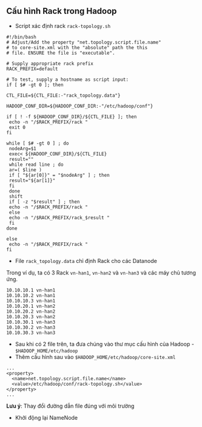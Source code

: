 ## Cấu hình Rack trong Hadoop

- Script xác định rack `rack-topology.sh`

```
#!/bin/bash
# Adjust/Add the property "net.topology.script.file.name"
# to core-site.xml with the "absolute" path the this
# file. ENSURE the file is "executable".

# Supply appropriate rack prefix
RACK_PREFIX=default

# To test, supply a hostname as script input:
if [ $# -gt 0 ]; then

CTL_FILE=${CTL_FILE:-"rack_topology.data"}

HADOOP_CONF_DIR=${HADOOP_CONF_DIR:-"/etc/hadoop/conf"} 

if [ ! -f ${HADOOP_CONF_DIR}/${CTL_FILE} ]; then
 echo -n "/$RACK_PREFIX/rack "
 exit 0
fi

while [ $# -gt 0 ] ; do
 nodeArg=$1
 exec< ${HADOOP_CONF_DIR}/${CTL_FILE}
 result=""
 while read line ; do
 ar=( $line )
 if [ "${ar[0]}" = "$nodeArg" ] ; then
 result="${ar[1]}"
 fi
 done
 shift
 if [ -z "$result" ] ; then
 echo -n "/$RACK_PREFIX/rack "
 else
 echo -n "/$RACK_PREFIX/rack_$result "
 fi
done

else
 echo -n "/$RACK_PREFIX/rack "
fi
```

- File `rack_topology.data` chỉ định Rack cho các Datanode

Trong ví dụ, ta có 3 Rack `vn-han1`, `vn-han2` và `vn-han3` và các máy chủ tương ứng.

```
10.10.10.1 vn-han1
10.10.10.2 vn-han1
10.10.10.3 vn-han1
10.10.20.1 vn-han2
10.10.20.2 vn-han2
10.10.20.3 vn-han2
10.10.30.1 vn-han3
10.10.30.2 vn-han3
10.10.30.3 vn-han3
```

- Sau khi có 2 file trên, ta đưa chúng vào thư mục cấu hình của Hadoop - `$HADOOP_HOME/etc/hadoop`
- Thêm cấu hình sau vào `$HADOOP_HOME/etc/hadoop/core-site.xml`

```
...
<property>
  <name>net.topology.script.file.name</name> 
  <value>/etc/hadoop/conf/rack-topology.sh</value>
</property>
...
```

**Lưu ý**: Thay đổi đường dẫn file đúng với môi trường

- Khởi động lại NameNode
